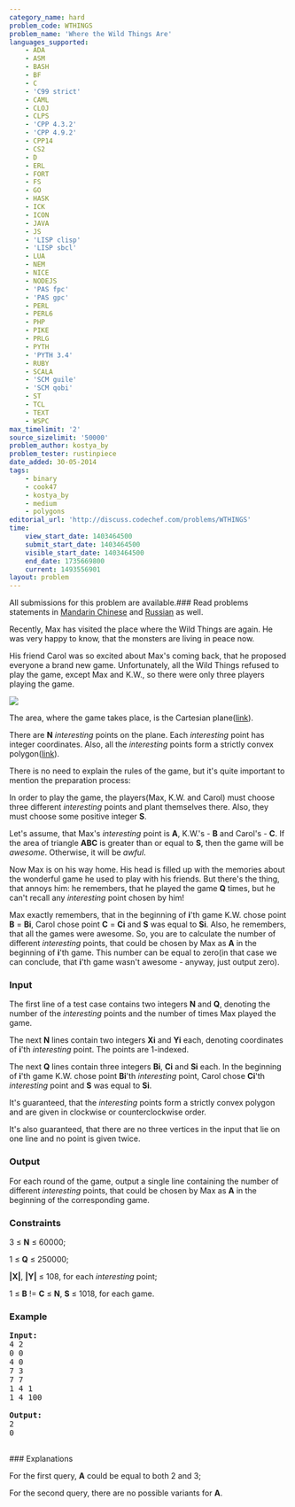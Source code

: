 ```yaml
---
category_name: hard
problem_code: WTHINGS
problem_name: 'Where the Wild Things Are'
languages_supported:
    - ADA
    - ASM
    - BASH
    - BF
    - C
    - 'C99 strict'
    - CAML
    - CLOJ
    - CLPS
    - 'CPP 4.3.2'
    - 'CPP 4.9.2'
    - CPP14
    - CS2
    - D
    - ERL
    - FORT
    - FS
    - GO
    - HASK
    - ICK
    - ICON
    - JAVA
    - JS
    - 'LISP clisp'
    - 'LISP sbcl'
    - LUA
    - NEM
    - NICE
    - NODEJS
    - 'PAS fpc'
    - 'PAS gpc'
    - PERL
    - PERL6
    - PHP
    - PIKE
    - PRLG
    - PYTH
    - 'PYTH 3.4'
    - RUBY
    - SCALA
    - 'SCM guile'
    - 'SCM qobi'
    - ST
    - TCL
    - TEXT
    - WSPC
max_timelimit: '2'
source_sizelimit: '50000'
problem_author: kostya_by
problem_tester: rustinpiece
date_added: 30-05-2014
tags:
    - binary
    - cook47
    - kostya_by
    - medium
    - polygons
editorial_url: 'http://discuss.codechef.com/problems/WTHINGS'
time:
    view_start_date: 1403464500
    submit_start_date: 1403464500
    visible_start_date: 1403464500
    end_date: 1735669800
    current: 1493556901
layout: problem
---
```

All submissions for this problem are available.###  Read problems statements in [Mandarin Chinese](http://www.codechef.com/download/translated/COOK47/mandarin2/WTHINGS.pdf) and [Russian](http://www.codechef.com/download/translated/COOK47/russian/WTHINGS.pdf) as well.

Recently, Max has visited the place where the Wild Things are again. He was very happy to know, that the monsters are living in peace now.

His friend Carol was so excited about Max's coming back, that he proposed everyone a brand new game. Unfortunately, all the Wild Things refused to play the game, except Max and K.W., so there were only three players playing the game.

![](/download/extimages/4e92b0bc21bd247da871da4a6fb7eb79.jpg)

The area, where the game takes place, is the Cartesian plane([link](http://en.wikipedia.org/wiki/Cartesian_plane)).

There are **N** _interesting_ points on the plane. Each _interesting_ point has integer coordinates. Also, all the _interesting_ points form a strictly convex polygon([link](http://en.wikipedia.org/wiki/Convex_polygon#Strict_convexity)).

There is no need to explain the rules of the game, but it's quite important to mention the preparation process:

In order to play the game, the players(Max, K.W. and Carol) must choose three different _interesting_ points
and plant themselves there. Also, they must choose some positive integer **S**.

Let's assume, that Max's _interesting_ point is **A**, K.W.'s - **B** and Carol's - **C**.
If the area of triangle **ABC** is greater than or equal to **S**, then the game will be _awesome_.
 Otherwise, it will be _awful_.

Now Max is on his way home. His head is filled up with the memories about the wonderful game he used to play with
his friends. But there's the thing, that annoys him: he remembers, that he played the game **Q** times, but
he can't recall any _interesting_ point chosen by him!

Max exactly remembers, that in the beginning of **i**'th game K.W. chose point **B** = **Bi**,
Carol chose point **C** = **Ci** and **S** was equal to **Si**.
Also, he remembers, that all the games were awesome.
So, you are to calculate the number of different _interesting_ points,
that could be chosen by Max as **A** in the beginning of **i**'th game. This number can be equal to zero(in that case we can conclude, that **i**'th game wasn't awesome - anyway, just output zero).

### Input

The first line of a test case contains two integers **N** and **Q**,
denoting the number of the _interesting_ points and the number of times Max played the game.

The next **N** lines contain two integers **Xi** and **Yi** each, denoting coordinates of **i**'th _interesting_ point. The points are 1-indexed.

The next **Q** lines contain three integers **Bi**, **Ci** and **Si** each. In the beginning of **i**'th game K.W. chose point **Bi**'th _interesting_ point, Carol chose **Ci**'th _interesting_ point and **S** was equal to **Si**.

It's guaranteed, that the _interesting_ points form a strictly convex polygon and are given in clockwise or counterclockwise order.

It's also guaranteed, that there are no three vertices in the input that lie on one line and no point is given twice.

### Output

For each round of the game, output a single line containing the number of different _interesting_ points, that could be chosen by Max as **A** in the beginning of the corresponding game.

### Constraints

3 ≤ **N** ≤ 60000;

1 ≤ **Q** ≤ 250000;

**|X|**, **|Y|** ≤ 108, for each _interesting_ point;

1 ≤ **B**  != **C** ≤ **N**, **S** ≤ 1018, for each game.

### Example

<pre><b>Input:</b>
4 2
0 0
4 0
7 3
7 7
1 4 1
1 4 100

<b>Output:</b>
2
0

</pre>### Explanations
For the first query, **A** could be equal to both 2 and 3;

For the second query, there are no possible variants for **A**.
